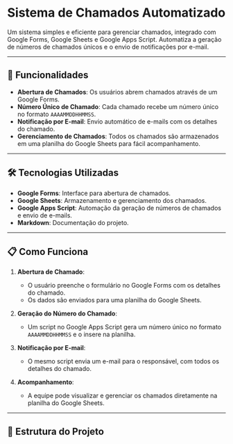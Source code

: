 # Sistema de Chamados Automatizado

Um sistema simples e eficiente para gerenciar chamados, integrado com Google Forms, Google Sheets e Google Apps Script. Automatiza a geração de números de chamados únicos e o envio de notificações por e-mail.

---

## 🚀 Funcionalidades

- **Abertura de Chamados**: Os usuários abrem chamados através de um Google Forms.
- **Número Único de Chamado**: Cada chamado recebe um número único no formato `AAAAMMDDHHMMSS`.
- **Notificação por E-mail**: Envio automático de e-mails com os detalhes do chamado.
- **Gerenciamento de Chamados**: Todos os chamados são armazenados em uma planilha do Google Sheets para fácil acompanhamento.

---

## 🛠️ Tecnologias Utilizadas

- **Google Forms**: Interface para abertura de chamados.
- **Google Sheets**: Armazenamento e gerenciamento dos chamados.
- **Google Apps Script**: Automação da geração de números de chamados e envio de e-mails.
- **Markdown**: Documentação do projeto.

---

## 📋 Como Funciona

1. **Abertura de Chamado**:
   - O usuário preenche o formulário no Google Forms com os detalhes do chamado.
   - Os dados são enviados para uma planilha do Google Sheets.

2. **Geração do Número do Chamado**:
   - Um script no Google Apps Script gera um número único no formato `AAAAMMDDHHMMSS` e o insere na planilha.

3. **Notificação por E-mail**:
   - O mesmo script envia um e-mail para o responsável, com todos os detalhes do chamado.

4. **Acompanhamento**:
   - A equipe pode visualizar e gerenciar os chamados diretamente na planilha do Google Sheets.

---

## 📂 Estrutura do Projeto
